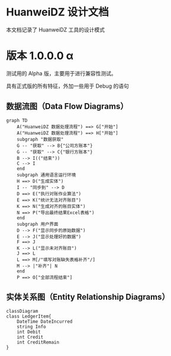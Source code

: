 # HuanweiDZ 设计文档

本文档记录了 HuanweiDZ 工具的设计模式



# 版本 1.0.0.0 α

测试用的 Alpha 版，主要用于进行兼容性测试。

具有正式版的所有特征，外加一些用于 Debug 的语句

## 数据流图（Data Flow Diagrams）

```mermaid
graph TD
	A("HuanweiDZ 数据处理流程") ==> G["开始"]
	A("HuanweiDZ 数据处理流程") ==> H["开始"]
	subgraph "数据获取"
    G -- "获取" --> B{"公司方账本"}
	G -- "获取" --> C{"银行方账本"}
	B --> I(("结束"))
	C --> I
	end
	subgraph 通用语言运行环境
	H ==> D("生成实体")
	I -- "同步到" --> D
	D ==> E("执行对账作业算法")
	E ==> K("统计无法对齐账目")
	K ==> N("生成对齐的账目实体")
	N ==> P("导出最终结果Excel表格")
	end
	subgraph 用户界面
	D --> F("显示同步的原始数据")
	E --> J("显示处理好的数据")
	F ==> J
	K --> L("显示未对齐账目")
	J ==> L
	L ==> M[/"填写对账缺失表格补齐"/]
	M --> |"补齐"| N
	end
	P ==> O["全部流程结束"]
```



## 实体关系图（Entity Relationship Diagrams）

```mermaid
classDiagram
class LedgerItem{
    DateTime DateIncurred
    string Info
    int Debit
    int Credit
    int CreditRemain
}
```